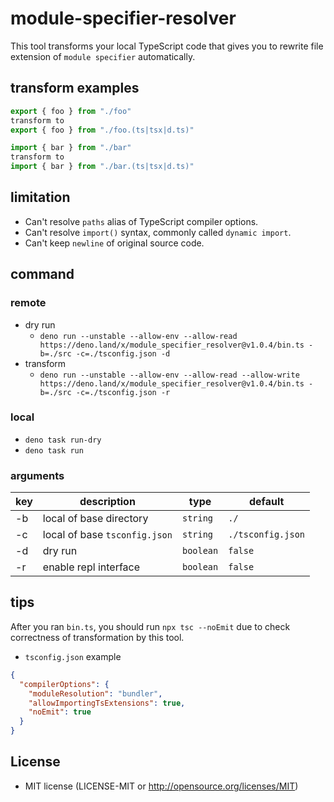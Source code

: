 # module-specifier-resolver
This tool transforms your local TypeScript code that gives you to rewrite file extension of `module specifier` automatically.

## transform examples
```ts
export { foo } from "./foo"
transform to
export { foo } from "./foo.(ts|tsx|d.ts)"
```

```ts
import { bar } from "./bar"
transform to
import { bar } from "./bar.(ts|tsx|d.ts)"
```

## limitation
- Can't resolve `paths` alias of TypeScript compiler options.
- Can't resolve `import()` syntax, commonly called `dynamic import`.
- Can't keep `newline` of original source code.

## command
### remote
- dry run
  - `deno run --unstable --allow-env --allow-read https://deno.land/x/module_specifier_resolver@v1.0.4/bin.ts -b=./src -c=./tsconfig.json -d`
- transform
  - `deno run --unstable --allow-env --allow-read --allow-write https://deno.land/x/module_specifier_resolver@v1.0.4/bin.ts -b=./src -c=./tsconfig.json -r`
### local
- `deno task run-dry`
- `deno task run`

### arguments
| key | description | type | default |
|-----|-----|-----|-----|
| -b | local of base directory | `string` | `./` |
| -c  | local of base `tsconfig.json` | `string` | `./tsconfig.json` |
| -d  | dry run | `boolean` | `false` |
| -r  | enable repl interface | `boolean` | `false` |

## tips
After you ran `bin.ts`, you should run `npx tsc --noEmit` due to check correctness of transformation by this tool.
- `tsconfig.json` example
```json
{
  "compilerOptions": {
    "moduleResolution": "bundler",
    "allowImportingTsExtensions": true,
    "noEmit": true
  }
}
```

## License
- MIT license (LICENSE-MIT or http://opensource.org/licenses/MIT)
